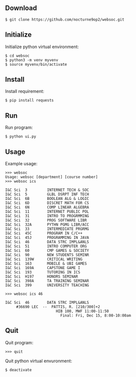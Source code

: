 ## Download
```
$ git clone https://github.com/nocturne9op2/websoc.git
```
## Initialize
Initialize python virtual environment:
```
$ cd websoc
$ python3 -m venv myvenv
$ source myvenv/bin/activate
```
## Install
Install requirement:
```
$ pip install requests
```
## Run
Run program:
```
$ python ui.py
```
## Usage
Example usage:
```
>>> websoc
Usage: websoc [department] [course number]
>>> websoc ics

I&C Sci  3         INTERNET TECH & SOC
I&C Sci  5         GLBL DSRPT INF TECH
I&C Sci  6B        BOOLEAN ALG & LOGIC
I&C Sci  6D        DISCRET MATH FOR CS
I&C Sci  6N        COMP LINEAR ALGEBRA
I&C Sci  11        INTERNET PUBLIC POL
I&C Sci  31        INTRO TO PROGRMMING
I&C Sci  32        PROG SOFTWARE LIBR
I&C Sci  32A       PYTHN PGMG LIBR/ACC
I&C Sci  33        INTERMEDIATE PRGRMG
I&C Sci  45C       PROGRAM IN C/C++
I&C Sci  45J       PROGRAMMING IN JAVA
I&C Sci  46        DATA STRC IMPL&ANLS
I&C Sci  51        INTRO COMPUTER ORG
I&C Sci  60        CMP GAMES & SOCIETY
I&C Sci  90        NEW STUDENTS SEMINR
I&C Sci  139W      CRITICAL WRITING
I&C Sci  163       MOBILE & UBI GAMES
I&C Sci  169A      CAPSTONE GAME I
I&C Sci  193       TUTORING IN ICS
I&C Sci  H197      HONORS SEMINAR
I&C Sci  398A      TA TRAINING SEMINAR
I&C Sci  399       UNIVERSITY TEACHING

>>> websoc ics 46

I&C Sci  46        DATA STRC IMPL&ANLS
     #36690 LEC  --  PATTIS, R. [210/300]+2
                       HIB 100, MWF 11:00-11:50
                         Final: Fri, Dec 15, 8:00-10:00am
```
## Quit
Quit program:
```
>>> quit
```
Quit python virtual envuronment:
```
$ deactivate
```
